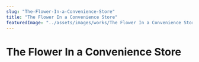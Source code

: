 ```yaml
---
slug: "The-Flower-In-a-Convenience-Store"
title: "The Flower In a Convenience Store"
featuredImage: "../assets/images/works/The Flower In a Convenience Store.jpg"
---
```


# The Flower In a Convenience Store
